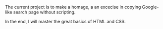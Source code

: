 The current project is to make a homage, a an excecise in copying Google-like search page without scripting.

In the end, I will master the great basics of HTML and CSS.
